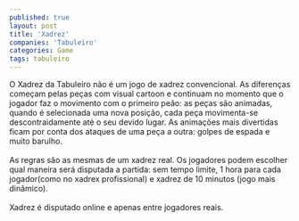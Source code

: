 ```yaml
---
published: true
layout: post
title: 'Xadrez'
companies: 'Tabuleiro'
categories: Game
tags: tabuleiro
---
```

O Xadrez da Tabuleiro n&atilde;o &eacute; um jogo de xadrez convencional. As diferen&ccedil;as come&ccedil;am pelas pe&ccedil;as com visual cartoon e continuam no momento que o jogador faz o movimento com o primeiro pe&atilde;o: as pe&ccedil;as s&atilde;o animadas, quando &eacute; selecionada uma nova posi&ccedil;&atilde;o, cada pe&ccedil;a movimenta-se descontraidamente at&eacute; o seu devido lugar. As anima&ccedil;&otilde;es mais divertidas ficam por conta dos ataques de uma pe&ccedil;a a outra: golpes de espada e muito barulho. <br /><br />As regras s&atilde;o as mesmas de um xadrez real. Os jogadores podem escolher qual maneira ser&aacute; disputada a partida: sem tempo limite, 1 hora para cada jogador(como no xadrex profissional) e xadrez de 10 minutos (jogo mais din&acirc;mico).<br /><br />Xadrez &eacute; disputado online e apenas entre jogadores reais.